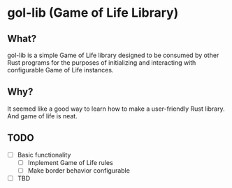 # gol-lib (Game of Life Library)

## What?

gol-lib is a simple Game of Life library designed to be consumed by other Rust programs for the purposes of initializing and interacting with configurable Game of Life instances.
	
## Why?
It seemed like a good way to learn how to make a user-friendly Rust library. And game of life is neat.

## TODO

- [ ] Basic functionality
  - [ ] Implement Game of Life rules
  - [ ] Make border behavior configurable
- [ ] TBD 

